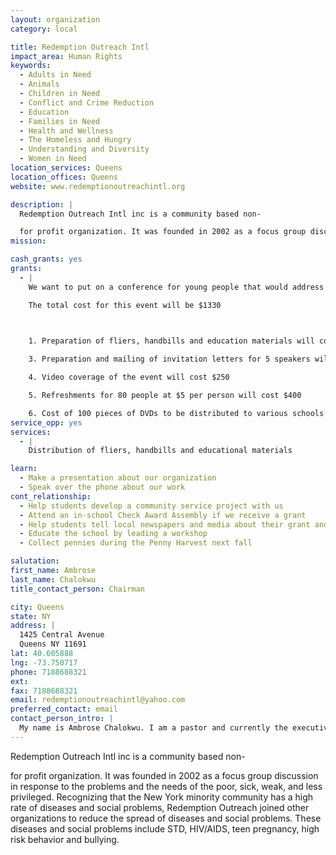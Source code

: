 ```yaml
---
layout: organization
category: local

title: Redemption Outreach Intl
impact_area: Human Rights
keywords: 
  - Adults in Need
  - Animals
  - Children in Need
  - Conflict and Crime Reduction
  - Education
  - Families in Need
  - Health and Wellness
  - The Homeless and Hungry
  - Understanding and Diversity
  - Women in Need
location_services: Queens
location_offices: Queens
website: www.redemptionoutreachintl.org

description: |
  Redemption Outreach Intl inc is a community based non-

  for profit organization. It was founded in 2002 as a focus group discussion in response to the problems and the needs of the poor, sick, weak, and less privileged. Recognizing that the New York minority community has a high rate of diseases and social problems, Redemption Outreach joined other organizations to reduce the spread of diseases and social problems. These diseases and social problems include STD, HIV/AIDS, teen pregnancy, high risk behavior and bullying.
mission: 

cash_grants: yes
grants: 
  - |
    We want to put on a conference for young people that would address the serious problems of bullying, cyber bullying, peer pressure, and high risk behavior.

    The total cost for this event will be $1330

    

    1. Preparation of fliers, handbills and education materials will cost $200 2. Hall rental and cleaning up after the program will cost $150

    3. Preparation and mailing of invitation letters for 5 speakers will cost $50

    4. Video coverage of the event will cost $250

    5. Refreshments for 80 people at $5 per person will cost $400

    6. Cost of 100 pieces of DVDs to be distributed to various schools and community centers (after the program)at $2 per DVD = $200 7. Gift Items for 80 people at $1 each = $80
service_opp: yes
services: 
  - |
    Distribution of fliers, handbills and educational materials

learn: 
  - Make a presentation about our organization
  - Speak over the phone about our work
cont_relationship: 
  - Help students develop a community service project with us
  - Attend an in-school Check Award Assembly if we receive a grant
  - Help students tell local newspapers and media about their grant and/or project with us
  - Educate the school by leading a workshop
  - Collect pennies during the Penny Harvest next fall

salutation: 
first_name: Ambrose
last_name: Chalokwu
title_contact_person: Chairman

city: Queens
state: NY
address: |
  1425 Central Avenue   
  Queens NY 11691
lat: 40.605888
lng: -73.750717
phone: 7188688321
ext: 
fax: 7188688321
email: redemptionoutreachintl@yahoo.com
preferred_contact: email
contact_person_intro: |
  My name is Ambrose Chalokwu. I am a pastor and currently the executive director of Redemption Outreach. I am married with two wonderful boys Paul (8yrs) and Joshua (11yrs). I oversee the general operation of the organization and this includes passing responsibility to the directors attending meetings and making good decision for the organization.
---
```

Redemption Outreach Intl inc is a community based non-

for profit organization. It was founded in 2002 as a focus group discussion in response to the problems and the needs of the poor, sick, weak, and less privileged. Recognizing that the New York minority community has a high rate of diseases and social problems, Redemption Outreach joined other organizations to reduce the spread of diseases and social problems. These diseases and social problems include STD, HIV/AIDS, teen pregnancy, high risk behavior and bullying.
